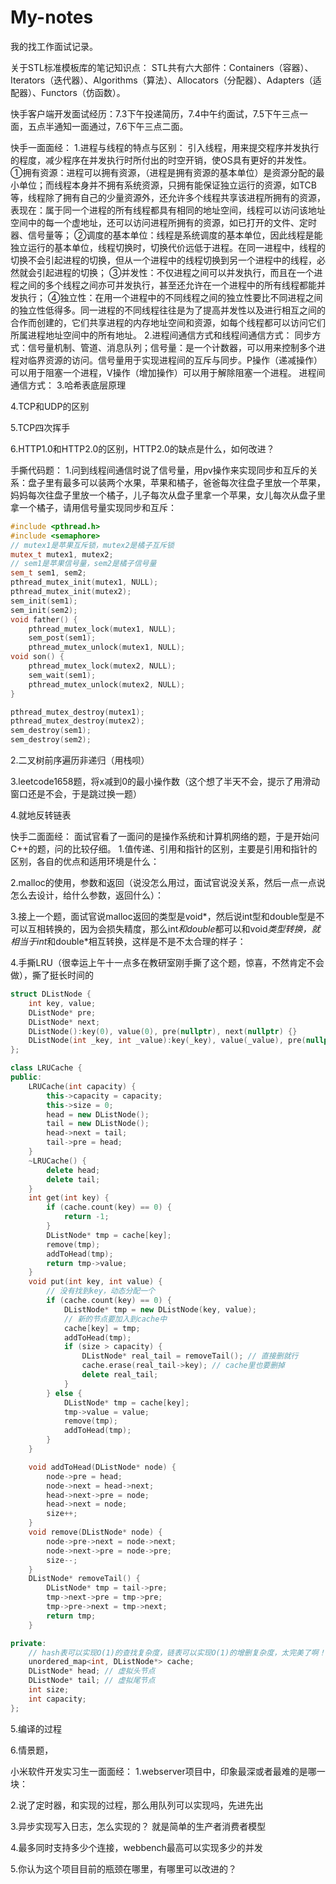 # My-notes
我的找工作面试记录。

关于STL标准模板库的笔记知识点：
STL共有六大部件：Containers（容器）、Iterators（迭代器）、Algorithms（算法）、Allocators（分配器）、Adapters（适配器）、Functors（仿函数）。

快手客户端开发面试经历：7.3下午投递简历，7.4中午约面试，7.5下午三点一面，五点半通知一面通过，7.6下午三点二面。

快手一面面经：
1.进程与线程的特点与区别：
引入线程，用来提交程序并发执行的程度，减少程序在并发执行时所付出的时空开销，使OS具有更好的并发性。
①拥有资源：进程可以拥有资源，（进程是拥有资源的基本单位）是资源分配的最小单位；而线程本身并不拥有系统资源，只拥有能保证独立运行的资源，如TCB等，线程除了拥有自己的少量资源外，还允许多个线程共享该进程所拥有的资源，表现在：属于同一个进程的所有线程都具有相同的地址空间，线程可以访问该地址空间中的每一个虚地址，还可以访问进程所拥有的资源，如已打开的文件、定时器、信号量等；
②调度的基本单位：线程是系统调度的基本单位，因此线程是能独立运行的基本单位，线程切换时，切换代价远低于进程。在同一进程中，线程的切换不会引起进程的切换，但从一个进程中的线程切换到另一个进程中的线程，必然就会引起进程的切换；
③并发性：不仅进程之间可以并发执行，而且在一个进程之间的多个线程之间亦可并发执行，甚至还允许在一个进程中的所有线程都能并发执行；
④独立性：在用一个进程中的不同线程之间的独立性要比不同进程之间的独立性低得多。同一进程的不同线程往往是为了提高并发性以及进行相互之间的合作而创建的，它们共享进程的内存地址空间和资源，如每个线程都可以访问它们所属进程地址空间中的所有地址。
2.进程间通信方式和线程间通信方式：
同步方式：信号量机制、管道、消息队列；信号量：是一个计数器，可以用来控制多个进程对临界资源的访问。信号量用于实现进程间的互斥与同步。P操作（递减操作）可以用于阻塞一个进程，V操作（增加操作）可以用于解除阻塞一个进程。
进程间通信方式：
3.哈希表底层原理

4.TCP和UDP的区别

5.TCP四次挥手

6.HTTP1.0和HTTP2.0的区别，HTTP2.0的缺点是什么，如何改进？

手撕代码题：
1.问到线程间通信时说了信号量，用pv操作来实现同步和互斥的关系：盘子里有最多可以装两个水果，苹果和橘子，爸爸每次往盘子里放一个苹果，妈妈每次往盘子里放一个橘子，儿子每次从盘子里拿一个苹果，女儿每次从盘子里拿一个橘子，请用信号量实现同步和互斥：
```C++
#include <pthread.h>
#include <semaphore>
// mutex1是苹果互斥锁，mutex2是橘子互斥锁
mutex_t mutex1, mutex2;
// sem1是苹果信号量，sem2是橘子信号量
sem_t sem1, sem2;
pthread_mutex_init(mutex1, NULL);
pthread_mutex_init(mutex2);
sem_init(sem1);
sem_init(sem2);
void father() {
    pthread_mutex_lock(mutex1, NULL);
    sem_post(sem1);
    pthread_mutex_unlock(mutex1, NULL);
void son() {
    pthread_mutex_lock(mutex2, NULL);
    sem_wait(sem1);
    pthread_mutex_unlock(mutex2, NULL);
}

pthread_mutex_destroy(mutex1);
pthread_mutex_destroy(mutex2);
sem_destroy(sem1);
sem_destroy(sem2);
```

2.二叉树前序遍历非递归（用栈呗）

3.leetcode1658题，将x减到0的最小操作数（这个想了半天不会，提示了用滑动窗口还是不会，于是跳过换一题）

4.就地反转链表



快手二面面经：
面试官看了一面问的是操作系统和计算机网络的题，于是开始问C++的题，问的比较仔细。
1.值传递、引用和指针的区别，主要是引用和指针的区别，各自的优点和适用环境是什么：

2.malloc的使用，参数和返回（说没怎么用过，面试官说没关系，然后一点一点说怎么去设计，给什么参数，返回什么）：

3.接上一个题，面试官说malloc返回的类型是void*，然后说int型和double型是不可以互相转换的，因为会损失精度，那么int*和double*都可以和void*类型转换，就相当于int*和double*相互转换，这样是不是不太合理的样子：

4.手撕LRU（很幸运上午十一点多在教研室刚手撕了这个题，惊喜，不然肯定不会做），撕了挺长时间的
```C++
struct DListNode {
    int key, value;
    DListNode* pre;
    DListNode* next;
    DListNode():key(0), value(0), pre(nullptr), next(nullptr) {}
    DListNode(int _key, int _value):key(_key), value(_value), pre(nullptr), next(nullptr) {}
};

class LRUCache {
public:
    LRUCache(int capacity) {
        this->capacity = capacity;
        this->size = 0;
        head = new DListNode();
        tail = new DListNode();
        head->next = tail;
        tail->pre = head;
    }
    ~LRUCache() {
        delete head;
        delete tail;
    }
    int get(int key) {
        if (cache.count(key) == 0) {
            return -1;
        }
        DListNode* tmp = cache[key];
        remove(tmp);
        addToHead(tmp);
        return tmp->value;
    }
    void put(int key, int value) {
        // 没有找到key，动态分配一个
        if (cache.count(key) == 0) {
            DListNode* tmp = new DListNode(key, value);
            // 新的节点要加入到cache中
            cache[key] = tmp;
            addToHead(tmp);
            if (size > capacity) {
                DListNode* real_tail = removeTail(); // 直接删就行
                cache.erase(real_tail->key); // cache里也要删掉
                delete real_tail;
            }
        } else {
            DListNode* tmp = cache[key];
            tmp->value = value;
            remove(tmp);
            addToHead(tmp);
        }
    }

    void addToHead(DListNode* node) {
        node->pre = head;
        node->next = head->next;
        head->next->pre = node;
        head->next = node;
        size++;
    }
    void remove(DListNode* node) {
        node->pre->next = node->next;
        node->next->pre = node->pre;
        size--;
    }
    DListNode* removeTail() {
        DListNode* tmp = tail->pre;
        tmp->next->pre = tmp->pre;
        tmp->pre->next = tmp->next;
        return tmp;
    }

private:
    // hash表可以实现O(1)的查找复杂度，链表可以实现O(1)的增删复杂度，太完美了啊！
    unordered_map<int, DListNode*> cache;
    DListNode* head; // 虚拟头节点
    DListNode* tail; // 虚拟尾节点
    int size;
    int capacity;
};

```


5.编译的过程

6.情景题，






小米软件开发实习生一面面经：
1.webserver项目中，印象最深或者最难的是哪一块：

2.说了定时器，和实现的过程，那么用队列可以实现吗，先进先出

3.异步实现写入日志，怎么实现的？
就是简单的生产者消费者模型

4.最多同时支持多少个连接，webbench最高可以实现多少的并发

5.你认为这个项目目前的瓶颈在哪里，有哪里可以改进的？
